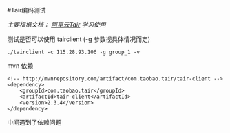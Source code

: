 #Tair编码测试  

*主要根据文档： [阿里云Tair](http://code.taobao.org/p/tair/wiki/guide/) 学习使用* 

测试是否可以使用 tairclient (-g 参数视具体情况而定)

```
./tairclient -c 115.28.93.106 -g group_1 -v
```


mvn 依赖  

```
<!-- http://mvnrepository.com/artifact/com.taobao.tair/tair-client -->
<dependency>
    <groupId>com.taobao.tair</groupId>
    <artifactId>tair-client</artifactId>
    <version>2.3.4</version>
</dependency>
```  

中间遇到了依赖问题